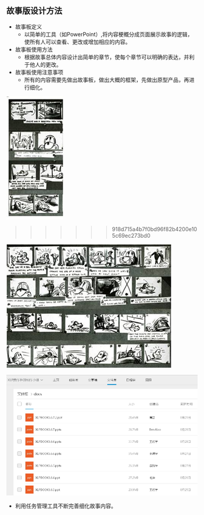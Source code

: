 ## 故事版设计方法

*  故事板定义
	*  以简单的工具（如PowerPoint）,将内容梗概分成页面展示故事的逻辑，使所有人可以查看、更改或增加相应的内容。
*  故事板使用方法
	*  根据故事总体内容设计出简单的章节，使每个章节可以明确的表达，并利于他人的更改。
*  故事板使用注意事项
	*  所有的内容需要先做出故事板，做出大概的框架，先做出原型产品，再进行细化。

![0](../assets/challenger_preparation/how_to_desgin_storyboard/00.jpg)
>>>>>>> 918d715a4b7f0bd96f82b4200e105c69ec273bd0


![0](../assets/challenger_preparation/how_to_desgin_storyboard/01.jpg)

![0](../assets/challenger_preparation/challenger_files/storyline.jpg)

  * 利用任务管理工具不断完善细化故事内容。
